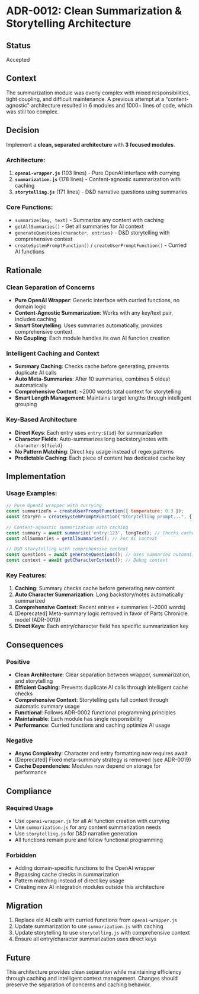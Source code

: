 # ADR-0012: Clean Summarization & Storytelling Architecture

## Status
Accepted

## Context
The summarization module was overly complex with mixed responsibilities, tight coupling, and difficult maintenance. A previous attempt at a "content-agnostic" architecture resulted in 6 modules and 1000+ lines of code, which was still too complex.

## Decision
Implement a **clean, separated architecture** with **3 focused modules**.

### Architecture:
1. **`openai-wrapper.js`** (103 lines) - Pure OpenAI interface with currying
2. **`summarization.js`** (178 lines) - Content-agnostic summarization with caching
3. **`storytelling.js`** (171 lines) - D&D narrative questions using summaries

### Core Functions:
- `summarize(key, text)` - Summarize any content with caching
- `getAllSummaries()` - Get all summaries for AI context
- `generateQuestions(character, entries)` - D&D storytelling with comprehensive context
- `createSystemPromptFunction()` / `createUserPromptFunction()` - Curried AI functions

## Rationale

### Clean Separation of Concerns
- **Pure OpenAI Wrapper**: Generic interface with curried functions, no domain logic
- **Content-Agnostic Summarization**: Works with any key/text pair, includes caching
- **Smart Storytelling**: Uses summaries automatically, provides comprehensive context
- **No Coupling**: Each module handles its own AI function creation

### Intelligent Caching and Context
- **Summary Caching**: Checks cache before generating, prevents duplicate AI calls
- **Auto Meta-Summaries**: After 10 summaries, combines 5 oldest automatically
- **Comprehensive Context**: ~2000 words total context for storytelling
- **Smart Length Management**: Maintains target lengths through intelligent grouping

### Key-Based Architecture
- **Direct Keys**: Each entry uses `entry:${id}` for summarization
- **Character Fields**: Auto-summarizes long backstory/notes with `character:${field}`
- **No Pattern Matching**: Direct key usage instead of regex patterns
- **Predictable Caching**: Each piece of content has dedicated cache key

## Implementation

### Usage Examples:
```javascript
// Pure OpenAI wrapper with currying
const summarizeFn = createUserPromptFunction({ temperature: 0.3 });
const storyFn = createSystemPromptFunction("Storytelling prompt...", { temperature: 0.8 });

// Content-agnostic summarization with caching
const summary = await summarize('entry:123', longText); // Checks cache first
const allSummaries = getAllSummaries(); // For AI context

// D&D storytelling with comprehensive context
const questions = await generateQuestions(); // Uses summaries automatically
const context = await getCharacterContext(); // Debug context
```

### Key Features:
1. **Caching**: Summary checks cache before generating new content
2. **Auto Character Summarization**: Long backstory/notes automatically summarized
3. **Comprehensive Context**: Recent entries + summaries (~2000 words)
4. [Deprecated] Meta-summary logic removed in favor of Parts Chronicle model (ADR-0019)
5. **Direct Keys**: Each entry/character field has specific summarization key

## Consequences

### Positive
- **Clean Architecture**: Clear separation between wrapper, summarization, and storytelling
- **Efficient Caching**: Prevents duplicate AI calls through intelligent cache checks
- **Comprehensive Context**: Storytelling gets full context through automatic summary usage
- **Functional**: Follows ADR-0002 functional programming principles
- **Maintainable**: Each module has single responsibility
- **Performance**: Curried functions and caching optimize AI usage

### Negative
- **Async Complexity**: Character and entry formatting now requires await
- [Deprecated] Fixed meta-summary strategy is removed (see ADR-0019)
- **Cache Dependencies**: Modules now depend on storage for performance

## Compliance

### Required Usage
- Use `openai-wrapper.js` for all AI function creation with currying
- Use `summarization.js` for any content summarization needs
- Use `storytelling.js` for D&D narrative generation
- All functions remain pure and follow functional programming

### Forbidden
- Adding domain-specific functions to the OpenAI wrapper
- Bypassing cache checks in summarization
- Pattern matching instead of direct key usage
- Creating new AI integration modules outside this architecture

## Migration
1. Replace old AI calls with curried functions from `openai-wrapper.js`
2. Update summarization to use `summarization.js` with caching
3. Update storytelling to use `storytelling.js` with comprehensive context
4. Ensure all entry/character summarization uses direct keys

## Future
This architecture provides clean separation while maintaining efficiency through caching and intelligent context management. Changes should preserve the separation of concerns and caching behavior.